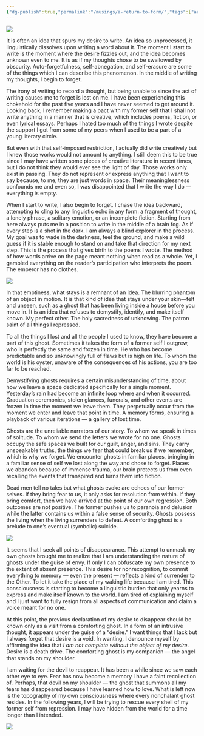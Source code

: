 ```yaml
---
{"dg-publish":true,"permalink":"/musings/a-return-to-form/","tags":["art","thinking","self","language","identity","writing"],"noteIcon":"","created":"2023-02-08"}
---
```


![](https://substackcdn.com/image/fetch/w_5760,c_limit,f_auto,q_auto:good,fl_progressive:steep/https%3A%2F%2Fsubstack-post-media.s3.amazonaws.com%2Fpublic%2Fimages%2Fff49a9f4-69ce-4fdd-a95c-d531a0755eb7_1920x483.png)

It is often an idea that spurs my desire to write. An idea so unprocessed, it linguistically dissolves upon writing a word about it. The moment I start to write is the moment where the desire fizzles out, and the idea becomes unknown even to me. It is as if my thoughts chose to be swallowed by obscurity. Auto-forgetfulness, self-abnegation, and self-erasure are some of the things which I can describe this phenomenon. In the middle of writing my thoughts, I begin to forget.

The irony of writing to record a thought, but being unable to since the act of writing causes me to forget is lost on me. I have been experiencing this chokehold for the past five years and I have never seemed to get around it. Looking back, I remember making a pact with my former self that I shall not write anything in a manner that is creative, which includes poems, fiction, or even lyrical essays. Perhaps I hated too much of the things I wrote despite the support I got from some of my peers when I used to be a part of a young literary circle.

But even with that self-imposed restriction, I actually did write creatively but I knew those works would not amount to anything. I still deem this to be true since I may have written some pieces of creative literature in recent times, but I do not think they would ever see the light of day. Those works only exist in passing. They do not represent or express anything that I want to say because, to me, they are just words in space. Their meaninglessness confounds me and even so, I was disappointed that I write the way I do — everything is empty.

When I start to write, I also begin to forget. I chase the idea backward, attempting to cling to any linguistic echo in any form: a fragment of thought, a lonely phrase, a solitary emotion, or an incomplete fiction. Starting from here always puts me in a position to write in the middle of a brain fog. As if every step is a shot in the dark. I am always a blind explorer in the process. My goal was to wade in the darkness, feel the ground, and make a wild guess if it is stable enough to stand on and take that direction for my next step. This is the process that gives birth to the poems I wrote. The method of how words arrive on the page meant nothing when read as a whole. Yet, I gambled everything on the reader’s participation who interprets the poem. The emperor has no clothes.

![](https://substackcdn.com/image/fetch/w_5760,c_limit,f_auto,q_auto:good,fl_progressive:steep/https%3A%2F%2Fsubstack-post-media.s3.amazonaws.com%2Fpublic%2Fimages%2F2505a1ae-0026-406b-926b-0876e546c614_1920x378.png)


In that emptiness, what stays is a remnant of an idea. The blurring phantom of an object in motion. It is that kind of idea that stays under your skin—felt and unseen, such as a ghost that has been living inside a house before you move in. It is an idea that refuses to demystify, identify, and make itself known. My perfect other. The holy sacredness of unknowing. The patron saint of all things I repressed.

To all the things I lost and all the people I used to know, they have become a part of this ghost. Sometimes it takes the form of a former self I outgrew, who is perfectly the same and frozen in time. He who has become predictable and so unknowingly full of flaws but is high on life. To whom the world is his oyster, unaware of the consequences of his actions, you are too far to be reached.

Demystifying ghosts requires a certain misunderstanding of time, about how we leave a space dedicated specifically for a single moment. Yesterday’s rain had become an infinite loop where and when it occurred. Graduation ceremonies, stolen glances, funerals, and other events are frozen in time the moment we leave them. They perpetually occur from the moment we enter and leave that point in time. A memory forms, ensuring a playback of various iterations — a gallery of lost time.

Ghosts are the unreliable narrators of our story. To whom we speak in times of solitude. To whom we send the letters we wrote for no one. Ghosts occupy the safe spaces we built for our guilt, anger, and sins. They carry unspeakable truths, the things we fear that could break us if we remember, which is why we forget. We encounter ghosts in familiar places, bringing in a familiar sense of self we lost along the way and chose to forget. Places we abandon because of immense trauma, our brain protects us from even recalling the events that transpired and turns them into fiction.

Dead men tell no tales but what ghosts evoke are echoes of our former selves. If they bring fear to us, it only asks for resolution from within. If they bring comfort, then we have arrived at the point of our own regression. Both outcomes are not positive. The former pushes us to paranoia and delusion while the latter contains us within a false sense of security. Ghosts possess the living when the living surrenders to defeat. A comforting ghost is a prelude to one’s eventual (symbolic) suicide.

![](https://substackcdn.com/image/fetch/w_5760,c_limit,f_auto,q_auto:good,fl_progressive:steep/https%3A%2F%2Fsubstack-post-media.s3.amazonaws.com%2Fpublic%2Fimages%2Fd419841c-1887-427f-adc7-fe47f636b536_1920x365.png)

It seems that I seek all points of disappearance. This attempt to unmask my own ghosts brought me to realize that I am understanding the nature of ghosts under the guise of envy. If only I can obfuscate my own presence to the extent of absent presence. This desire for nonrecognition, to commit everything to memory — even the present — reflects a kind of surrender to the Other. To let it take the place of my waking life because I am tired. This consciousness is starting to become a linguistic burden that only yearns to express and make itself known to the world. I am tired of explaining myself and I just want to fully resign from all aspects of communication and claim a voice meant for no one.

At this point, the previous declaration of my desire to disappear should be known only as a visit from a comforting ghost. In a form of an intrusive thought, it appears under the guise of a “desire.” I want things that I lack but I always forget that desire is a void. In wanting, I denounce myself by affirming the idea that _I am not complete without the object of my desire_. Desire is a death drive. The comforting ghost is my companion — the angel that stands on my shoulder.

I am waiting for the devil to reappear. It has been a while since we saw each other eye to eye. Fear has now become a memory I have a faint recollection of. Perhaps, that devil on my shoulder — the ghost that summons all my fears has disappeared because I have learned how to love. What is left now is the topography of my own consciousness where every nonchalant ghost resides. In the following years, I will be trying to rescue every shell of my former self from repression. I may have hidden from the world for a time longer than I intended.

![](https://substackcdn.com/image/fetch/w_5760,c_limit,f_auto,q_auto:good,fl_progressive:steep/https%3A%2F%2Fsubstack-post-media.s3.amazonaws.com%2Fpublic%2Fimages%2Fb59e8e64-61a6-447c-9780-147982bb1c4f_1920x611.png)